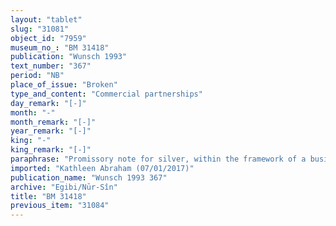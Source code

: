 ```yaml
---
layout: "tablet"
slug: "31081"
object_id: "7959"
museum_no_: "BM 31418"
publication: "Wunsch 1993"
text_number: "367"
period: "NB"
place_of_issue: "Broken"
type_and_content: "Commercial partnerships"
day_remark: "[-]"
month: "-"
month_remark: "[-]"
year_remark: "[-]"
king: "-"
king_remark: "[-]"
paraphrase: "Promissory note for silver, within the framework of a business partnership (<em>harrānu</em>).<br /> <strong>B</strong> owes 1 mina of silver to <strong>A</strong> to be delivered in Ayyār (II). The (indebted) silver is what <strong>C </strong>invested in a business partnership (with the parties mentioned above). The rest of the document is broken off, including the names of the witnesses and the scribe.&nbsp;<br /> &nbsp;<br /> <strong>A </strong>= Bēl-īpu&scaron;/Rā&scaron;il//Nappāhu; <strong>B </strong>= Bān-...;&nbsp;<strong>C </strong>= Iddin-Marduk/Iqī&scaron;āya//Nūr-S&icirc;n"
imported: "Kathleen Abraham (07/01/2017)"
publication_name: "Wunsch 1993 367"
archive: "Egibi/Nūr-Sîn"
title: "BM 31418"
previous_item: "31084"
---
```

